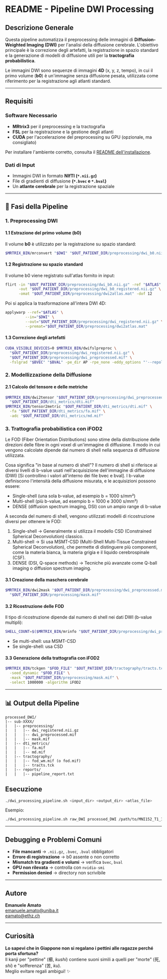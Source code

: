 # README - Pipeline DWI Processing

## Descrizione Generale
Questa pipeline automatizza il preprocessing delle immagini di **Diffusion-Weighted Imaging (DWI)** per l'analisi della diffusione cerebrale. L'obiettivo principale è la correzione degli artefatti, la registrazione in spazio standard e la generazione di modelli di diffusione utili per la **tractografia probabilistica**.

Le immagini DWI sono sequenze di immagini **4D** (x, y, z, tempo), in cui il primo volume (**b0**) è un'immagine senza diffusione pesata, utilizzata come riferimento per la registrazione agli atlanti standard.

---

## Requisiti
### **Software Necessario**
- **MRtrix3** per il preprocessing e la tractografia
- **FSL** per la registrazione e la gestione degli atlanti
- **CUDA** per l'accelerazione del preprocessing su GPU (opzionale, ma consigliato)

Per installare l'ambiente corretto, consulta il [README dell'installazione](0-setup/setup.md).

### **Dati di Input**
- Immagini DWI in formato **NIfTI (`*.nii.gz`)**
- File di gradienti di diffusione **(`*.bvec` e `*.bval`)**
- Un **atlante cerebrale** per la registrazione spaziale

---

## 🚀 **Fasi della Pipeline**

### **1. Preprocessing DWI**

#### 1.1 Estrazione del primo volume (b0)
Il volume **b0** è utilizzato per la registrazione su spazio standard:
```bash
$MRTRIX_BIN/mrconvert "$DWI" "$OUT_PATIENT_DIR/preprocessing/dwi_b0.nii.gz" -coord 3 0
```

#### 1.2 Registrazione su spazio standard
Il volume b0 viene registrato sull'atlas fornito in input:
```bash
flirt -in "$OUT_PATIENT_DIR/preprocessing/dwi_b0.nii.gz" -ref "$ATLAS" \
      -out "$OUT_PATIENT_DIR/preprocessing/dwi_b0_registered.nii.gz" \
      -omat "$OUT_PATIENT_DIR/preprocessing/dwi2atlas.mat" -dof 12
```
Poi si applica la trasformazione all'intera DWI 4D:
```bash
applywarp --ref="$ATLAS" \
         --in="$DWI" \
         --out="$OUT_PATIENT_DIR/preprocessing/dwi_registered.nii.gz" \
         --premat="$OUT_PATIENT_DIR/preprocessing/dwi2atlas.mat"
```

#### 1.3 Correzione degli artefatti
```bash
CUDA_VISIBLE_DEVICES=0 $MRTRIX_BIN/dwifslpreproc \
  "$OUT_PATIENT_DIR/preprocessing/dwi_registered.nii.gz" \
  "$OUT_PATIENT_DIR/preprocessing/dwi_preprocessed.mif" \
  -fslgrad "$BVEC" "$BVAL" -pe_dir AP -rpe_none -eddy_options "'--repol'"
```

### **2. Modellizzazione della Diffusione**

#### 2.1 Calcolo del tensore e delle metriche
```bash
$MRTRIX_BIN/dwi2tensor "$OUT_PATIENT_DIR/preprocessing/dwi_preprocessed.mif" \
  "$OUT_PATIENT_DIR/dti_metrics/dti.mif"
$MRTRIX_BIN/tensor2metric "$OUT_PATIENT_DIR/dti_metrics/dti.mif" \
  -fa "$OUT_PATIENT_DIR/dti_metrics/fa.mif" \
  -adc "$OUT_PATIENT_DIR/dti_metrics/md.mif"
```

### **3. Trattografia probabilistica con iFOD2**
Le FOD (Fiber Orientation Distributions) sono stime della distribuzione delle direzioni delle fibre in ogni voxel di un'immagine di diffusione. Il modo in cui vengono calcolate dipende dal numero di shell nella sequenza di diffusione utilizzata.

Cosa significa "in base al numero di shell"?
Il numero di shell si riferisce ai diversi livelli di b-value usati nell'acquisizione dell'immagine di diffusione (DWI) [Si controllino i valori all'interno dei file bvec e bval]. I b-value definiscono l'intensità della diffusione misurata, e le acquisizioni possono essere:

- Single-shell (una sola b-value, ad esempio b = 1000 s/mm²)
- Multi-shell (più b-value, ad esempio b = 1000 e 3000 s/mm²)
- DENSE (diffusion spectrum imaging, DSI) con un ampio range di b-value

A seconda del numero di shell, vengono utilizzati modelli di ricostruzione diversi per ottenere le FOD:

1. Single-shell → Generalmente si utilizza il modello CSD (Constrained Spherical Deconvolution) classico.
2. Multi-shell → Si usa MSMT-CSD (Multi-Shell Multi-Tissue Constrained Spherical Deconvolution), che permette di distinguere più componenti, come la materia bianca, la materia grigia e il liquido cerebrospinale (CSF).
3. DENSE (DSI, Q-space methods) → Tecniche più avanzate come Q-ball imaging o diffusion spectrum imaging.

#### 3.1 Creazione della maschera cerebrale
```bash
$MRTRIX_BIN/dwi2mask "$OUT_PATIENT_DIR/preprocessing/dwi_preprocessed.mif" \
  "$OUT_PATIENT_DIR/preprocessing/mask.mif"
```

#### 3.2 Ricostruzione delle FOD
Il tipo di ricostruzione dipende dal numero di shell nei dati DWI (b-value multipli):
```bash
SHELL_COUNT=$($MRTRIX_BIN/mrinfo "$OUT_PATIENT_DIR/preprocessing/dwi_preprocessed.mif" -shell_bvalues | wc -w)
```
- Se multi-shell: usa MSMT-CSD
- Se single-shell: usa CSD

#### 3.3 Generazione della trattografia con iFOD2
```bash
$MRTRIX_BIN/tckgen "$FOD_FILE" "$OUT_PATIENT_DIR/tractography/tracts.tck" \
  -seed_dynamic "$FOD_FILE" \
  -mask "$OUT_PATIENT_DIR/preprocessing/mask.mif" \
  -select 1000000 -algorithm iFOD2
```

---

## 📊 Output della Pipeline
```
processed_DWI/
|-- sub-XXXX/
|   |-- preprocessing/
|   |   |-- dwi_registered.nii.gz
|   |   |-- dwi_preprocessed.mif
|   |   |-- mask.mif
|   |-- dti_metrics/
|   |   |-- fa.mif
|   |   |-- md.mif
|   |-- tractography/
|   |   |-- fod_wm.mif (o fod.mif)
|   |   |-- tracts.tck
|   |-- reports/
|   |   |-- pipeline_report.txt
```

## Esecuzione
```bash
./dwi_processing_pipeline.sh <input_dir> <output_dir> <atlas_file>
```
Esempio:
```bash
./dwi_processing_pipeline.sh raw_DWI processed_DWI /path/to/MNI152_T1_1mm.nii.gz
```

---

## Debugging e Problemi Comuni
- **File mancanti** → `.nii.gz`, `.bvec`, `.bval` obbligatori
- **Errore di registrazione** → b0 assente o non corretto
- **Mismatch tra gradienti e volumi** → verifica `bvec`, `bval`
- **GPU non rilevata** → controlla con `nvidia-smi`
- **Permission denied** → directory non scrivibile

---

## Autore
**Emanuele Amato**  
emanuele.amato@uniba.it  
eamato@ethz.ch  

---

## Curiosità

**Lo sapevi che in Giappone non si regalano i pettini alle ragazze perché porta sfortuna?**  
Il kanji per "pettine" (櫛, *kushi*) contiene suoni simili a quelli per "morte" (死, *shi*) e "sofferenza" (苦, *ku*).  
Meglio evitare regali ambigui! ✨
